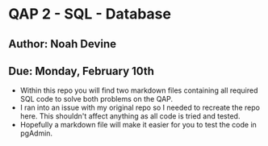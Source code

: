 # QAP 2 - SQL - Database
## Author: Noah Devine
## Due: Monday, February 10th

- Within this repo you will find two markdown files containing all required SQL code to solve both problems on the QAP.
-  I ran into an issue with my original repo so I needed to recreate the repo here. This shouldn't affect anything as all code is tried and tested.
-  Hopefully a markdown file will make it easier for you to test the code in pgAdmin.
  
